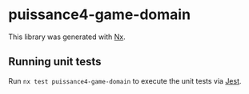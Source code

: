 # puissance4-game-domain

This library was generated with [Nx](https://nx.dev).

## Running unit tests

Run `nx test puissance4-game-domain` to execute the unit tests via [Jest](https://jestjs.io).
